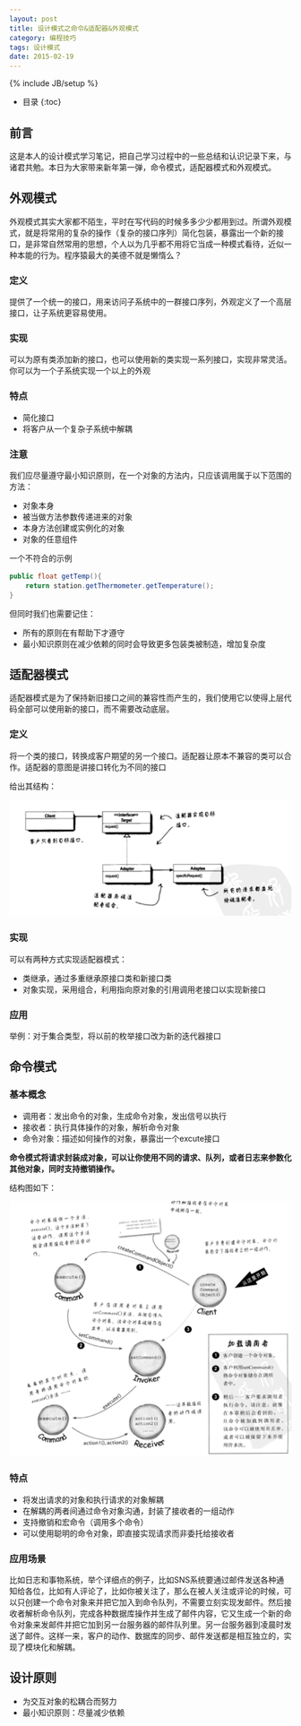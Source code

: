 ```yaml
---
layout: post
title: 设计模式之命令&适配器&外观模式
category: 编程技巧
tags: 设计模式
date: 2015-02-19
---
```

{% include JB/setup %}

* 目录
{:toc}

## 前言

这是本人的设计模式学习笔记，把自己学习过程中的一些总结和认识记录下来，与诸君共勉。本日为大家带来新年第一弹，命令模式，适配器模式和外观模式。

## 外观模式
外观模式其实大家都不陌生，平时在写代码的时候多多少少都用到过。所谓外观模式，就是将常用的复杂的操作（复杂的接口序列）简化包装，暴露出一个新的接口，是非常自然常用的思想，个人以为几乎都不用将它当成一种模式看待，近似一种本能的行为。程序猿最大的美德不就是懒惰么？

### 定义
提供了一个统一的接口，用来访问子系统中的一群接口序列，外观定义了一个高层接口，让子系统更容易使用。

### 实现

可以为原有类添加新的接口，也可以使用新的类实现一系列接口，实现非常灵活。你可以为一个子系统实现一个以上的外观

### 特点

- 简化接口
- 将客户从一个复杂子系统中解耦

### 注意
我们应尽量遵守最小知识原则，在一个对象的方法内，只应该调用属于以下范围的方法：

- 对象本身
- 被当做方法参数传递进来的对象
- 本身方法创建或实例化的对象
- 对象的任意组件

一个不符合的示例

~~~java
public float getTemp(){
	return station.getThermometer.getTemperature();
}
~~~

但同时我们也需要记住：

- 所有的原则在有帮助下才遵守
- 最小知识原则在减少依赖的同时会导致更多包装类被制造，增加复杂度

## 适配器模式
适配器模式是为了保持新旧接口之间的兼容性而产生的，我们使用它以使得上层代码全部可以使用新的接口，而不需要改动底层。

### 定义
将一个类的接口，转换成客户期望的另一个接口。适配器让原本不兼容的类可以合作。适配器的意图是讲接口转化为不同的接口

给出其结构：

![适配器模式结构图](/assets/img/2015-02-19.png)

### 实现
可以有两种方式实现适配器模式：
- 类继承，通过多重继承原接口类和新接口类
- 对象实现，采用组合，利用指向原对象的引用调用老接口以实现新接口

### 应用

举例：对于集合类型，将以前的枚举接口改为新的迭代器接口

## 命令模式

### 基本概念

- 调用者：发出命令的对象，生成命令对象，发出信号以执行
- 接收者：执行具体操作的对象，解析命令对象
- 命令对象：描述如何操作的对象，暴露出一个excute接口

**命令模式将请求封装成对象，可以让你使用不同的请求、队列，或者日志来参数化其他对象，同时支持撤销操作。**

结构图如下：

![命令模式结构图](/assets/img/2015-02-18.png)

### 特点

- 将发出请求的对象和执行请求的对象解耦
- 在解耦的两者间通过命令对象沟通，封装了接收者的一组动作
- 支持撤销和宏命令（调用多个命令）
- 可以使用聪明的命令对象，即直接实现请求而非委托给接收者

### 应用场景
比如日志和事物系统，举个详细点的例子，比如SNS系统要通过邮件发送各种通知给各位，比如有人评论了，比如你被关注了，那么在被人关注或评论的时候，可以只创建一个命令对象来并把它加入到命令队列，不需要立刻实现发邮件。然后接收者解析命令队列，完成各种数据库操作并生成了邮件内容，它又生成一个新的命令对象来发邮件并把它加到另一台服务器的邮件队列里。另一台服务器到凌晨时发送了邮件。这样一来，客户的动作、数据库的同步、邮件发送都是相互独立的，实现了模块化和解耦。

## 设计原则
- 为交互对象的松耦合而努力
- 最小知识原则：尽量减少依赖
